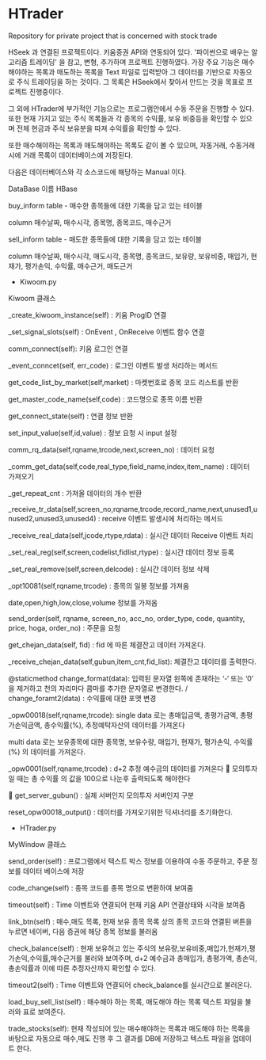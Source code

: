 # HTrader
Repository for private project that is concerned with stock trade

HSeek 과 연결된 프로젝트이다.
키움증권 API와 연동되어 있다.
'파이썬으로 배우는 알고리즘 트레이딩' 을 참고, 변형, 추가하며 프로젝트 진행하였다.
가장 주요 기능은 매수해야하는 목록과 매도하는 목록을 Text 파일로 입력받아
그 데이터를 기반으로 자동으로 주식 트레이딩을 하는 것이다.
그 목록은 HSeek에서 찾아서 만드는 것을 목표로 프로젝트 진행중이다.

그 외에 HTrader에 부가적인 기능으로는 프로그램안에서 수동 주문을 진행할 수 있다.
또한 현재 가지고 있는 주식 목록들과 각 종목의 수익률, 보유 비중등을 확인할 수 있으며
전체 현금과 주식 보유분을 따져 수익률을 확인할 수 있다.

또한 매수해야하는 목록과 매도해야하는 목록도 같이 볼 수 있으며, 자동거래, 수동거래시에 거래 목록이 데이터베이스에 저장된다.

다음은 데이터베이스와 각 소스코드에 해당하는 Manual 이다.

DataBase 이름 HBase

buy_inform table - 매수한 종목들에 대한 기록을 담고 있는 테이블

column		매수날짜, 매수시각,	종목명, 종목코드, 매수근거

sell_inform table - 매도한 종목들에 대한 기록을 담고 있는 테이블

column 매수날짜, 매수시각, 매도시각, 종목명, 종목코드, 보유량, 보유비중, 매입가, 현재가, 평가손익, 수익률, 매수근거, 매도근거

* Kiwoom.py 

Kiwoom 클래스 

_create_kiwoom_instance(self) : 키움 ProgID 연결

_set_signal_slots(self) : OnEvent , OnReceive 이벤트 함수 연결

comm_connect(self): 키움 로그인 연결

_event_conncet(self, err_code) : 로그인 이벤트 발생 처리하는 메서드

get_code_list_by_market(self,market) : 마켓번호로 종목 코드 리스트를 반환

get_master_code_name(self,code) : 코드명으로 종목 이름 반환

get_connect_state(self) : 연결 정보 반환

set_input_value(self,id,value) : 정보 요청 시 input 설정

comm_rq_data(self,rqname,trcode,next,screen_no) : 데이터 요청

_comm_get_data(self,code,real_type,field_name,index,item_name) : 데이터 가져오기

_get_repeat_cnt : 가져올 데이터의 개수 반환

_receive_tr_data(self,screen_no,rqname,trcode,record_name,next,unused1,unused2,unused3,unused4) : receive 이벤트 발생시에 처리하는 메서드

_receive_real_data(self,jcode,rtype,rdata) : 실시간 데이터 Receive 이벤트 처리

_set_real_reg(self,screen,codelist,fidlist,rtype) : 실시간 데이터 정보 등록

_set_real_remove(self,screen,delcode) : 실시간 데이터 정보 삭제

_opt10081(self,rqname,trcode) : 종목의 일봉 정보를 가져옴

date,open,high,low,close,volume 정보를 가져옴

send_order(self, rqname, screen_no, acc_no, order_type, code, quantity, price, hoga, order_no) : 주문을 요청

get_chejan_data(self, fid) : fid 에 따른 체결잔고 데이터 가져온다.

_receive_chejan_data(self,gubun,item_cnt,fid_list): 체결잔고 데이터를 출력한다.

@staticmethod
change_format(data): 입력된 문자열 왼쪽에 존재하는 ‘-‘ 또는 ‘0’ 을 제거하고 천의 자리마다 콤마를 추가한 문자열로 변경한다. / change_foramt2(data) : 수익률에 대한 포맷 변경

_opw00018(self,rqname,trcode): 
single data 로는
총매입금액, 총평가금액, 총평가손익금액, 총수익률(%), 추정예탁자산의 데이터를 가져온다

multi data 로는
보유종목에 대한 종목명, 보유수량, 매입가, 현재가, 평가손익, 수익률(%) 의 데이터를 가져온다.

_opw0001(self,rqname,trcode) : d+2 추정 예수금의 데이터를 가져온다
	모의투자일 때는 총 수익률 의 값을 100으로 나눈후 출력되도록 해야한다

	get_server_gubun() : 실제 서버인지 모의투자 서버인지 구분

reset_opw00018_output() : 데이터를 가져오기위한 딕셔너리를 초기화한다.





* HTrader.py

MyWindow 클래스

send_order(self) : 프로그램에서 텍스트 박스 정보를 이용하여 수동 주문하고, 주문 정보를 데이터 베이스에 저장

code_change(self) : 종목 코드를 종목 명으로 변환하여 보여줌

timeout(self) : Time 이벤트와 연결되어 현재 키움 API 연결상태와 시각을 보여줌

link_btn(self) : 매수,매도 목록, 현재 보유 종목 목록 상의 종목 코드와 연결된 버튼을 누르면 네이버, 다음 증권에 해당 종목 정보를 불러옴

check_balance(self) : 현재 보유허고 있는 주식의 보유량,보유비중,매입가,현재가,평가손익,수익률,매수근거를 불러와 보여주며, d+2 예수금과 총매입가, 총평가액, 총손익, 총손익률과 이에 따른 추정자산까지 확인할 수 있다.

timeout2(self) : Time 이벤트와 연결되어 check_balance를 실시간으로 불러온다.

load_buy_sell_list(self) : 매수해야 하는 목록, 매도해야 하는 목록 텍스트 파일을 불러와 표로 보여준다.

trade_stocks(self): 현재 작성되어 있는 매수해야하는 목록과 매도해야 하는 목록을 바탕으로 자동으로 매수,매도 진행 후 그 결과를 DB에 저장하고 텍스트 파일을 업데이트 한다.






